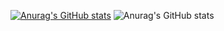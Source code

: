 [![Anurag's GitHub stats](https://github-readme-stats.vercel.app/api?username=mrrsh2000)](https://github.com/anuraghazra/github-readme-stats)
![Anurag's GitHub stats](https://github-readme-stats.vercel.app/api?username=mrrsh2000&show_icons=true&theme=tokyonight)

